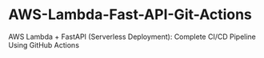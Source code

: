 # AWS-Lambda-Fast-API-Git-Actions
AWS Lambda + FastAPI (Serverless Deployment): Complete CI/CD Pipeline Using GitHub Actions
